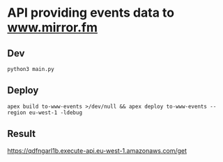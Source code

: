 # API providing events data to www.mirror.fm

## Dev

    python3 main.py

## Deploy

    apex build to-www-events >/dev/null && apex deploy to-www-events --region eu-west-1 -ldebug

## Result

https://qdfngarl1b.execute-api.eu-west-1.amazonaws.com/get
